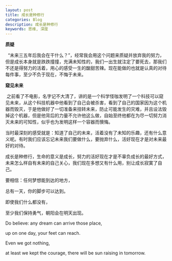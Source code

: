 ```yaml
---
layout: post
title: 成长是种修行
categories: Blog
description: 成长是种修行
keywords: 思维, 深度
---
```


**质疑**

  “未来三五年后我会在干什么？”，经常我会用这个问题来质疑并放弃我的努力，但是成长本身就是跌跌撞撞，充满未知性的，我们一出生就注定了要死去，那我们不还是得努力的活着，用心的感受一生的酸甜苦辣。现在能做的也就是认真的对待每件事，至少不负于现在，不悔于未来。

**窥见未来**

 之前看了不电影，名字记不大清了，讲的是一个科学怪咖发明了一个科技可以窥见未来，从这个科技机器中他看到了自己会被杀害，看到了自己的国家因为这个机器而毁灭，于是他做好了一切准备来扭转未来，防止可能发生的灾难，并且设法毁掉这个机器，但是他背后的力量不允许他这么做，自始至终他都在为尽一切努力消灭未来的可知性，似乎也为发明这样一个容器而懊悔。

当时最深刻的感受就是：知道了自己的未来，活着没有了未知的乐趣，还有什么意义呢。有时我们应该忘记未来我们要做什么，要抛弃什么，活好现在才是对未来最好的对待。

成长是种修行，生命的意义是成长，努力的活好现在才是不辜负成长的最好方式，未来怎么样自有未来的自己关心，我们现在多想又有什么用，别让成长寂寞了自己。

要相信：任何梦想能到达的地方， 

总有一天，你的脚步可以达到。 

即使我们什么都没有， 

至少我们保持勇气，朝阳会在明天出现。 

Do believe: any dream can arrive those place, 

up on one day, your feet can reach. 

Even we got nothing, 

at least we kept the courage, there will be sun raising in tomorrow.
